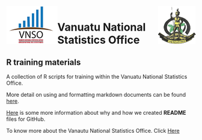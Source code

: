 
<img align="left" src="logos/vnso_logo.png">
<img align="right" src="logos/vangovlogo.png">

# Vanuatu National Statistics Office

## R training materials

A collection of R scripts for training within the Vanuatu National Statistics Office. 

More detail on using and formatting markdown documents can be found [here](https://help.github.com/en/github/writing-on-github/basic-writing-and-formatting-syntax).

[Here](https://help.github.com/en/github/creating-cloning-and-archiving-repositories/about-readmes) is some more information about why and how we created **README** files for GitHub.

To know more about the Vanautu National Statistics Office. Click [Here](https://vnso.gov.vu)

</div>